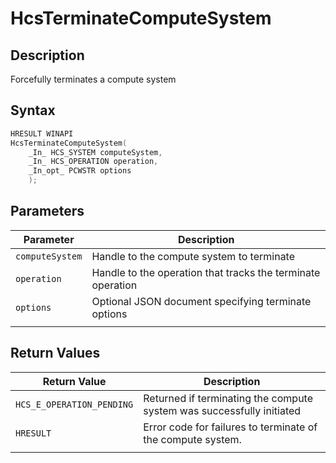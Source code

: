 # HcsTerminateComputeSystem

## Description

Forcefully terminates a compute system

## Syntax

```cpp
HRESULT WINAPI
HcsTerminateComputeSystem(
    _In_ HCS_SYSTEM computeSystem,
    _In_ HCS_OPERATION operation,
    _In_opt_ PCWSTR options
    );
```

## Parameters

|Parameter     |Description|
|---|---|
|`computeSystem`| Handle to the compute system to terminate|
|`operation`| Handle to the operation that tracks the terminate operation|
|`options`| Optional JSON document specifying terminate options|
|    |    |

## Return Values

|Return Value | Description|
|---|---|
|`HCS_E_OPERATION_PENDING`|Returned if terminating the compute system was successfully initiated|
|`HRESULT`|Error code for failures to terminate of the compute system.|
|     |     |
